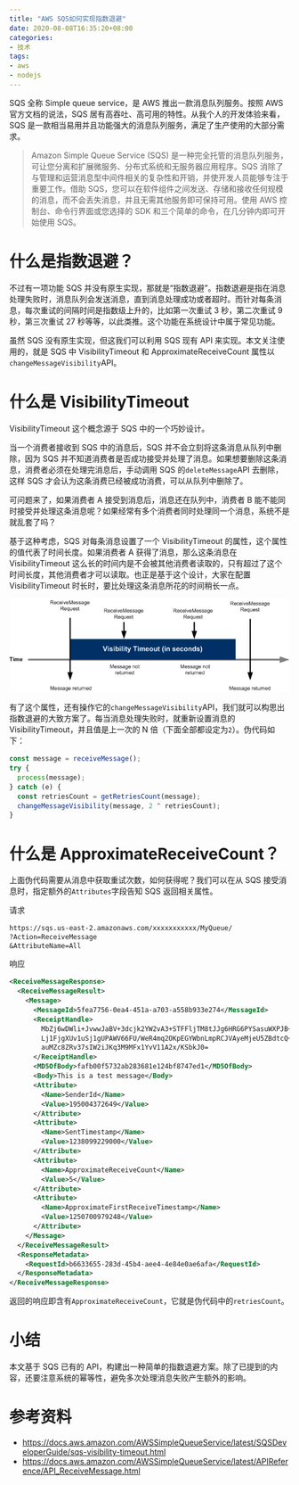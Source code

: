 ```yaml
---
title: "AWS SQS如何实现指数退避"
date: 2020-08-08T16:35:20+08:00
categories:
- 技术
tags:
- aws
- nodejs
---
```


SQS 全称 Simple queue service，是 AWS 推出一款消息队列服务。按照 AWS 官方文档的说法，SQS 居有高吞吐、高可用的特性。从我个人的开发体验来看，SQS 是一款相当易用并且功能强大的消息队列服务，满足了生产使用的大部分需求。

> Amazon Simple Queue Service (SQS) 是一种完全托管的消息队列服务，可让您分离和扩展微服务、分布式系统和无服务器应用程序。SQS 消除了与管理和运营消息型中间件相关的复杂性和开销，并使开发人员能够专注于重要工作。借助 SQS，您可以在软件组件之间发送、存储和接收任何规模的消息，而不会丢失消息，并且无需其他服务即可保持可用。使用 AWS 控制台、命令行界面或您选择的 SDK 和三个简单的命令，在几分钟内即可开始使用 SQS。

# 什么是指数退避？

不过有一项功能 SQS 并没有原生实现，那就是“指数退避”。指数退避是指在消息处理失败时，消息队列会发送消息，直到消息处理成功或者超时。而针对每条消息，每次重试的间隔时间是指数级上升的，比如第一次重试 3 秒，第二次重试 9 秒，第三次重试 27 秒等等，以此类推。这个功能在系统设计中属于常见功能。

虽然 SQS 没有原生实现，但这我们可以利用 SQS 现有 API 来实现。本文关注使用的，就是 SQS 中 VisibilityTimeout 和 ApproximateReceiveCount 属性以`changeMessageVisibility`API。

# 什么是 VisibilityTimeout

VisibilityTimeout 这个概念源于 SQS 中的一个巧妙设计。

当一个消费者接收到 SQS 中的消息后，SQS 并不会立刻将这条消息从队列中删除，因为 SQS 并不知道消费者是否成功接受并处理了消息。如果想要删除这条消息，消费者必须在处理完消息后，手动调用 SQS 的`deleteMessage`API 去删除，这样 SQS 才会认为这条消费已经被成功消费，可以从队列中删除了。

可问题来了，如果消费者 A 接受到消息后，消息还在队列中，消费者 B 能不能同时接受并处理这条消息呢？如果经常有多个消费者同时处理同一个消息，系统不是就乱套了吗？

基于这种考虑，SQS 对每条消息设置了一个 VisibilityTimeout 的属性，这个属性的值代表了时间长度。如果消费者 A 获得了消息，那么这条消息在 VisibilityTimeout 这么长的时间内是不会被其他消费者读取的，只有超过了这个时间长度，其他消费者才可以读取。也正是基于这个设计，大家在配置 VisibilityTimeout 时长时，要比处理这条消息所花的时间稍长一点。

![](/sqs-visibility-timeout-diagram.png)

有了这个属性，还有操作它的`changeMessageVisibility`API，我们就可以构思出指数退避的大致方案了。每当消息处理失败时，就重新设置消息的 VisibilityTimeout，并且值是上一次的 N 倍（下面全部都设定为`2`）。伪代码如下：

```js
const message = receiveMessage();
try {
  process(message);
} catch (e) {
  const retriesCount = getRetriesCount(message);
  changeMessageVisibility(message, 2 ^ retriesCount);
}
```

# 什么是 ApproximateReceiveCount？

上面伪代码需要从消息中获取重试次数，如何获得呢？我们可以在从 SQS 接受消息时，指定额外的`Attributes`字段告知 SQS 返回相关属性。

请求

```
https://sqs.us-east-2.amazonaws.com/xxxxxxxxxxx/MyQueue/
?Action=ReceiveMessage
&AttributeName=All
```

响应

```xml
<ReceiveMessageResponse>
  <ReceiveMessageResult>
    <Message>
      <MessageId>5fea7756-0ea4-451a-a703-a558b933e274</MessageId>
      <ReceiptHandle>
        MbZj6wDWli+JvwwJaBV+3dcjk2YW2vA3+STFFljTM8tJJg6HRG6PYSasuWXPJB+Cw
        Lj1FjgXUv1uSj1gUPAWV66FU/WeR4mq2OKpEGYWbnLmpRCJVAyeMjeU5ZBdtcQ+QE
        auMZc8ZRv37sIW2iJKq3M9MFx1YvV11A2x/KSbkJ0=
      </ReceiptHandle>
      <MD5OfBody>fafb00f5732ab283681e124bf8747ed1</MD5OfBody>
      <Body>This is a test message</Body>
      <Attribute>
        <Name>SenderId</Name>
        <Value>195004372649</Value>
      </Attribute>
      <Attribute>
        <Name>SentTimestamp</Name>
        <Value>1238099229000</Value>
      </Attribute>
      <Attribute>
        <Name>ApproximateReceiveCount</Name>
        <Value>5</Value>
      </Attribute>
      <Attribute>
        <Name>ApproximateFirstReceiveTimestamp</Name>
        <Value>1250700979248</Value>
      </Attribute>
    </Message>
  </ReceiveMessageResult>
  <ResponseMetadata>
    <RequestId>b6633655-283d-45b4-aee4-4e84e0ae6afa</RequestId>
  </ResponseMetadata>
</ReceiveMessageResponse>
```

返回的响应即含有`ApproximateReceiveCount`，它就是伪代码中的`retriesCount`。

# 小结

本文基于 SQS 已有的 API，构建出一种简单的指数退避方案。除了已提到的内容，还要注意系统的幂等性，避免多次处理消息失败产生额外的影响。

# 参考资料

- https://docs.aws.amazon.com/AWSSimpleQueueService/latest/SQSDeveloperGuide/sqs-visibility-timeout.html
- https://docs.aws.amazon.com/AWSSimpleQueueService/latest/APIReference/API_ReceiveMessage.html
